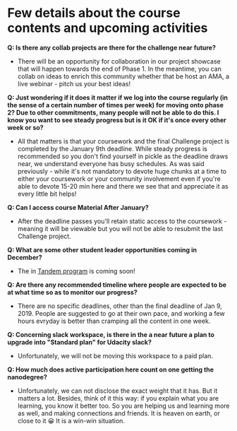 # Few details about the course contents and upcoming activities

**Q: Is there any collab projects are there for the challenge near future?**
-   There will be an opportunity for collaboration in our project showcase that will happen towards the end of Phase 1. In the meantime, you can collab on ideas to enrich this community whether that be host an AMA, a live webinar - pitch us your best ideas!

**Q: Just wondering if it does it matter if we log into the course regularly (in the sense of a certain number of times per week) for moving onto phase 2? Due to other commitments, many people will not be able to do this. I know you want to see steady progress but is it OK if it's once every other week or so?**
-   All that matters is that your coursework and the final Challenge project is completed by the January 9th deadline.  While steady progress is recommended so you don't find yourself in pickle as the deadline draws near, we understand everyone has busy schedules. As was said previously - while it's not mandatory to devote huge chunks at a time to either your coursework or your community involvement even if you're able to devote 15-20 min here and there we see that and appreciate it as every little bit helps!

**Q: Can I access course Material After January?**
-   After the deadline passes you'll retain static access to the coursework - meaning it will be viewable but you will not be able to resubmit the last Challenge project. 

**Q: What are some other student leader opportunities coming in December?**
-   The in [Tandem program](https://sites.google.com/udacity.com/pytorch-scholarship-facebook/community?authuser=0#h.p_k7Juqt2topbl) is coming soon! 

**Q: Are there any recommended timeline where people are expected to be at what time so as to monitor our progress?**
- There are no specific deadlines, other than the final deadline of Jan 9, 2019. People are suggested to go at their own pace, and working a few hours evryday is better than cramping all the content in one week.

**Q:  Concerning slack workspace, is there in the a near future a plan to upgrade into "Standard plan" for Udacity slack?**
-   Unfortunately, we will not be moving this workspace to a paid plan.

**Q: How much does active participation here count on one getting the nanodegree?** 
- Unfortunately, we can not disclose the exact weight that it has. But it matters a lot. Besides, think of it this way: if you explain what you are learning, you know it better too. So you are helping us and learning more as well, and making connections and friends. It is heaven on earth, or close to it :grinning: It is a win-win situation.
